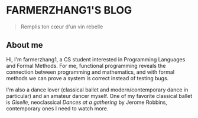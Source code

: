 # FARMERZHANG1'S BLOG
> Remplis ton cœur d'un vin rebelle

## About me
Hi, I'm farmerzhang1, a CS student interested in Programming Languages and Formal Methods. For me, functional programming reveals the connection between programming and mathematics, and with formal methods we can prove a system is correct instead of testing bugs.

I'm also a dance lover (classical ballet and modern/contemporary dance in particular) and an amateur dancer myself. One of my favorite classical ballet is *Giselle*, neoclassical *Dances at a gathering* by Jerome Robbins, contemporary ones I need to watch more.
